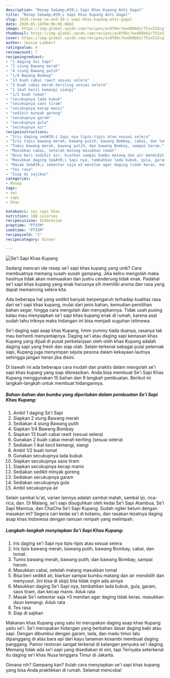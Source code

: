 ```yaml
---
description: "Resep Se&amp;#39;i Sapi Khas Kupang Anti Gagal"
title: "Resep Se&amp;#39;i Sapi Khas Kupang Anti Gagal"
slug: 3416-resep-se-and-39-i-sapi-khas-kupang-anti-gagal
date: 2020-05-14T04:06:05.060Z
image: https://img-global.cpcdn.com/recipes/ac8f6bc7eed08b62/751x532cq70/sei-sapi-khas-kupang-foto-resep-utama.jpg
thumbnail: https://img-global.cpcdn.com/recipes/ac8f6bc7eed08b62/751x532cq70/sei-sapi-khas-kupang-foto-resep-utama.jpg
cover: https://img-global.cpcdn.com/recipes/ac8f6bc7eed08b62/751x532cq70/sei-sapi-khas-kupang-foto-resep-utama.jpg
author: Jessie Lambert
ratingvalue: 4
reviewcount: 7
recipeingredient:
- "1 daging Sei Sapi"
- "2 siung Bawang merah"
- "4 siung Bawang putih"
- "1/4 Bawang Bombay"
- "13 buah cabai rawit sesuai selera"
- "2 buah cabai merah keriting sesuai selera"
- "1 ikat kecil kemangi siangi"
- "1/2 buah tomat"
- "secukupnya lada bubuk"
- "secukupnya saos tiram"
- "secukupnya kecap manis"
- "sedikit minyak goreng"
- "secukupnya garam"
- "secukupnya gula"
- "secukupnya air"
recipeinstructions:
- "Iris daging se&#39;i Sapi nya tipis-tipis atau sesuai selera"
- "Iris tipis bawang merah, bawang putih, bawang Bombay, cabai, dan tomat."
- "Tumis bawang merah, bawang putih, dan bawang Bombay, sampai harum."
- "Masukkan cabai, setelah matang masukkan tomat"
- "Bisa beri sedikit air, biarkan sampai bumbu matang dan air mendidih dan menyusut. (ini bisa di skip) bila tidak ingin ada airnya"
- "Masukkan daging Se&#39;i Sapi nya, tambahkan lada bubuk, gula, garam, saos tiram, dan kecap manis. Aduk rata"
- "Masak Se&#39;i sebentar saja ±5 menitan agar daging tidak keras. masukkan daun kemangi. Aduk rata"
- "Tes rasa"
- "Siap di sajikan"
categories:
- Resep
tags:
- sei
- sapi
- khas

katakunci: sei sapi khas 
nutrition: 188 calories
recipecuisine: Indonesian
preptime: "PT37M"
cooktime: "PT35M"
recipeyield: "2"
recipecategory: Dinner

---
```



![Se&#39;i Sapi Khas Kupang](https://img-global.cpcdn.com/recipes/ac8f6bc7eed08b62/751x532cq70/sei-sapi-khas-kupang-foto-resep-utama.jpg)

Sedang mencari ide resep se&#39;i sapi khas kupang yang unik? Cara membuatnya memang susah-susah gampang. Jika keliru mengolah maka hasilnya tidak akan memuaskan dan justru cenderung tidak enak. Padahal se&#39;i sapi khas kupang yang enak harusnya sih memiliki aroma dan rasa yang dapat memancing selera kita.

Ada beberapa hal yang sedikit banyak berpengaruh terhadap kualitas rasa dari se&#39;i sapi khas kupang, mulai dari jenis bahan, kemudian pemilihan bahan segar, hingga cara mengolah dan menyajikannya. Tidak usah pusing kalau mau menyiapkan se&#39;i sapi khas kupang enak di rumah, karena asal sudah tahu triknya maka hidangan ini bisa menjadi suguhan istimewa.

Se&#39;i daging sapi asap khas Kupang, hmm yummy tiada duanya, rasanya tak mau berhenti menyantapnya. Daging se&#39;i atau daging sapi kemasan khas Kupang yang dijual di pusat perbelanjaan oleh-oleh khas Kupang adalah daging sapi yang fresh dan siap olah. Selain terkenal sebagai pulai peternak sapi, Kupang juga menyimpan sejuta pesona dalam kekayaan lautnya sehingga jangan heran jika disini.


Di bawah ini ada beberapa cara mudah dan praktis dalam mengolah se&#39;i sapi khas kupang yang siap dikreasikan. Anda bisa membuat Se&#39;i Sapi Khas Kupang menggunakan 15 bahan dan 9 langkah pembuatan. Berikut ini langkah-langkah untuk membuat hidangannya.

<!--inarticleads1-->

##### Bahan-bahan dan bumbu yang diperlukan dalam pembuatan Se&#39;i Sapi Khas Kupang:

1. Ambil 1 daging Se&#39;i Sapi
1. Siapkan 2 siung Bawang merah
1. Sediakan 4 siung Bawang putih
1. Siapkan 1/4 Bawang Bombay
1. Siapkan 13 buah cabai rawit (sesuai selera)
1. Gunakan 2 buah cabai merah keriting (sesuai selera)
1. Sediakan 1 ikat kecil kemangi, siangi
1. Ambil 1/2 buah tomat
1. Gunakan secukupnya lada bubuk
1. Siapkan secukupnya saos tiram
1. Siapkan secukupnya kecap manis
1. Sediakan sedikit minyak goreng
1. Sediakan secukupnya garam
1. Sediakan secukupnya gula
1. Ambil secukupnya air


Selain sambal lu&#39;at, varian lainnya adalah sambal matah, sambal ijo, rica-rica, dan. Di Malang, se&#39;i sapi disuguhkan oleh kedai Se&#39;i Sapi Atambua, Se&#39;i Sapi Mamtua, dan ChaCha Se&#39;i Sapi Kupang. Sudah ngiler belum dengan masakan ini? Segera cari kedai se&#39;i di kotamu, dan rasakan lezatnya daging asap khas Indonesia dengan ramuan rempah yang melimpah. 

<!--inarticleads2-->

##### Langkah-langkah menyiapkan Se&#39;i Sapi Khas Kupang:

1. Iris daging se&#39;i Sapi nya tipis-tipis atau sesuai selera
1. Iris tipis bawang merah, bawang putih, bawang Bombay, cabai, dan tomat.
1. Tumis bawang merah, bawang putih, dan bawang Bombay, sampai harum.
1. Masukkan cabai, setelah matang masukkan tomat
1. Bisa beri sedikit air, biarkan sampai bumbu matang dan air mendidih dan menyusut. (ini bisa di skip) bila tidak ingin ada airnya
1. Masukkan daging Se&#39;i Sapi nya, tambahkan lada bubuk, gula, garam, saos tiram, dan kecap manis. Aduk rata
1. Masak Se&#39;i sebentar saja ±5 menitan agar daging tidak keras. masukkan daun kemangi. Aduk rata
1. Tes rasa
1. Siap di sajikan


Makanan khas Kupang yang satu ini merupakan daging asap khas Kupang yaitu se&#39;i. Se&#39;i merupakan hidangan yang berbahan dasar daging babi atau sapi. Dengan dibumbui dengan garam, lada, dan madu timor lalu dipanggang di atas bara api dari kayu tanaman kosambi membuat daging panggang. Pamor restoran sangat terkenal di kalangan penyuka se&#39;i daging. Memang tidak ada se&#39;i sapi yang disediakan di sini, tapi Ternyata seterkenal itu daging se&#39;i khas Nusa tenggara Timur di Jakarta. 

Gimana nih? Gampang kan? Itulah cara menyiapkan se&#39;i sapi khas kupang yang bisa Anda praktikkan di rumah. Selamat mencoba!
